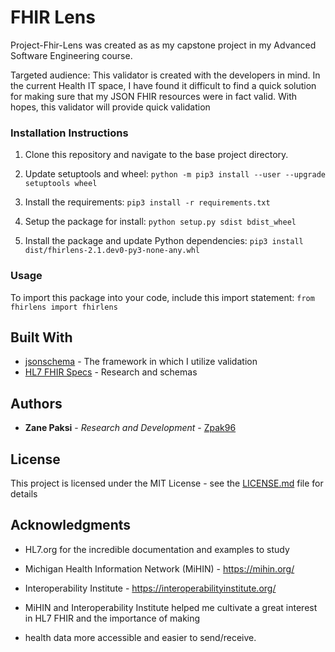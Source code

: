 # FHIR Lens
Project-Fhir-Lens was created as as my capstone project in my Advanced Software Engineering course.

Targeted audience:
This validator is created with the developers in mind. In the current Health IT space, I have found it difficult to find a quick
solution for making sure that my JSON FHIR resources were in fact valid. With hopes, this validator will provide quick validation

### Installation Instructions
1. Clone this repository and navigate to the base project directory.

2. Update setuptools and wheel:
```python -m pip3 install --user --upgrade setuptools wheel```

2. Install the requirements:
```pip3 install -r requirements.txt```

3. Setup the package for install:
```python setup.py sdist bdist_wheel```

4. Install the package and update Python dependencies:
```pip3 install dist/fhirlens-2.1.dev0-py3-none-any.whl```

### Usage
To import this package into your code, include this import statement:
```from fhirlens import fhirlens```

## Built With

* [jsonschema](https://pypi.org/project/jsonschema/) - The framework in which I utilize validation
* [HL7 FHIR Specs](http://hl7.org/fhir/) - Research and schemas

## Authors

* **Zane Paksi** - *Research and Development* - [Zpak96](https://github.com/zpak96)

## License

This project is licensed under the MIT License - see the [LICENSE.md](LICENSE.md) file for details

## Acknowledgments

* HL7.org for the incredible documentation and examples to study
* Michigan Health Information Network (MiHIN) - https://mihin.org/
* Interoperability Institute - https://interoperabilityinstitute.org/

* MiHIN and Interoperability Institute helped me cultivate a great interest in HL7 FHIR and the importance of making
* health data more accessible and easier to send/receive.


